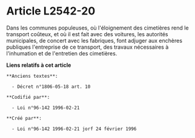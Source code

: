 # Article L2542-20

Dans les communes populeuses, où l'éloignement des cimetières rend le transport coûteux, et où il est fait avec des voitures,
les autorités municipales, de concert avec les fabriques, font adjuger aux enchères publiques l'entreprise de ce transport,
des travaux nécessaires à l'inhumation et de l'entretien des cimetières.

**Liens relatifs à cet article**

	**Anciens textes**:

	  - Décret n°1806-05-18 art. 10

	**Codifié par**:

	  - Loi n°96-142 1996-02-21

	**Créé par**:

	  - Loi n°96-142 1996-02-21 jorf 24 février 1996
